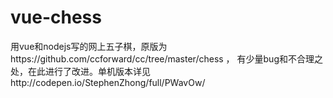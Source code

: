 # vue-chess
用vue和nodejs写的网上五子棋，原版为https://github.com/ccforward/cc/tree/master/chess ，
有少量bug和不合理之处，在此进行了改进。单机版本详见http://codepen.io/StephenZhong/full/PWavOw/
